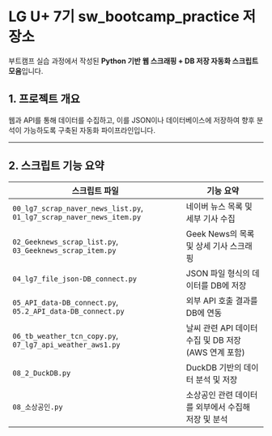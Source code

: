 ﻿# LG U+ 7기 sw_bootcamp_practice 저장소
부트캠프 실습 과정에서 작성된 **Python 기반 웹 스크래핑 + DB 저장 자동화 스크립트 모음**입니다.

## 1. 프로젝트 개요
웹과 API를 통해 데이터를 수집하고, 이를 JSON이나 데이터베이스에 저장하여 향후 분석이 가능하도록 구축된 자동화 파이프라인입니다.

---
## 2. 스크립트 기능 요약
| 스크립트 파일 | 기능 요약 |
|---------------|-----------|
| `00_lg7_scrap_naver_news_list.py`, `01_lg7_scrap_naver_news_item.py` | 네이버 뉴스 목록 및 세부 기사 수집 |
| `02_Geeknews_scrap_list.py`, `03_Geeknews_scrap_item.py` | Geek News의 목록 및 상세 기사 스크래핑 |
| `04_lg7_file_json-DB_connect.py` | JSON 파일 형식의 데이터를 DB에 저장 |
| `05_API_data-DB_connect.py`, `05.2_API_data-DB_connect.py` | 외부 API 호출 결과를 DB에 연동 |
| `06_tb_weather_tcn_copy.py`, `07_lg7_api_weather_aws1.py` | 날씨 관련 API 데이터 수집 및 DB 저장 (AWS 연계 포함) |
| `08_2_DuckDB.py` | DuckDB 기반의 데이터 분석 및 저장 |
| `08_소상공인.py` | 소상공인 관련 데이터를 외부에서 수집해 저장 및 분석 |

